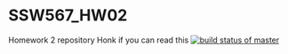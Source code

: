 # SSW567_HW02
Homework 2 repository
Honk if you can read this
[![build status of master](https://travis-ci.org/Mako227/SSW567_HW02.svg?branch=main)](https://travis-ci.org/Mako227/SSW567_HW02)